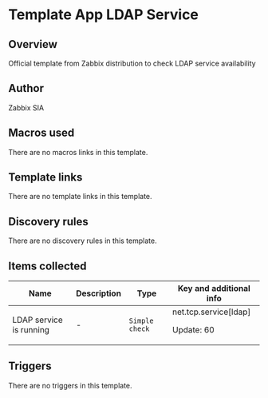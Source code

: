# Template App LDAP Service

## Overview

Official template from Zabbix distribution to check LDAP service availability



## Author

Zabbix SIA

## Macros used

There are no macros links in this template.

## Template links

There are no template links in this template.

## Discovery rules

There are no discovery rules in this template.

## Items collected

|Name|Description|Type|Key and additional info|
|----|-----------|----|----|
|LDAP service is running|<p>-</p>|`Simple check`|net.tcp.service[ldap]<p>Update: 60</p>|
## Triggers

There are no triggers in this template.

